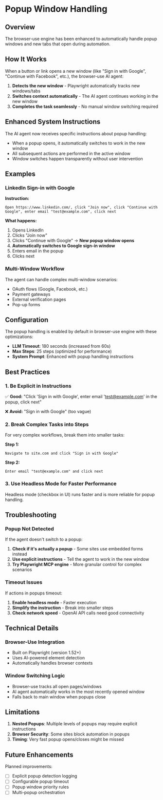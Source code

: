 # Popup Window Handling

## Overview

The browser-use engine has been enhanced to automatically handle popup windows and new tabs that open during automation.

## How It Works

When a button or link opens a new window (like "Sign in with Google", "Continue with Facebook", etc.), the browser-use AI agent:

1. **Detects the new window** - Playwright automatically tracks new windows/tabs
2. **Switches context automatically** - The AI agent continues working in the new window
3. **Completes the task seamlessly** - No manual window switching required

## Enhanced System Instructions

The AI agent now receives specific instructions about popup handling:

- When a popup opens, it automatically switches to work in the new window
- All subsequent actions are performed in the active window
- Window switches happen transparently without user intervention

## Examples

### LinkedIn Sign-in with Google

**Instruction:**
```
Open https://www.linkedin.com/, click "Join now", click "Continue with Google", enter email "test@example.com", click next
```

**What happens:**
1. Opens LinkedIn
2. Clicks "Join now"
3. Clicks "Continue with Google" → **New popup window opens**
4. **Automatically switches to Google sign-in window**
5. Enters email in the popup
6. Clicks next

### Multi-Window Workflow

The agent can handle complex multi-window scenarios:
- OAuth flows (Google, Facebook, etc.)
- Payment gateways
- External verification pages
- Pop-up forms

## Configuration

The popup handling is enabled by default in browser-use engine with these optimizations:

- **LLM Timeout**: 180 seconds (increased from 60s)
- **Max Steps**: 25 steps (optimized for performance)
- **System Prompt**: Enhanced with popup handling instructions

## Best Practices

### 1. Be Explicit in Instructions
✅ **Good:** "Click 'Sign in with Google', enter email 'test@example.com' in the popup, click next"

❌ **Avoid:** "Sign in with Google" (too vague)

### 2. Break Complex Tasks into Steps
For very complex workflows, break them into smaller tasks:

**Step 1:**
```
Navigate to site.com and click "Sign in with Google"
```

**Step 2:**
```
Enter email "test@example.com" and click next
```

### 3. Use Headless Mode for Faster Performance
Headless mode (checkbox in UI) runs faster and is more reliable for popup handling.

## Troubleshooting

### Popup Not Detected
If the agent doesn't switch to a popup:

1. **Check if it's actually a popup** - Some sites use embedded forms instead
2. **Use explicit instructions** - Tell the agent to work in the new window
3. **Try Playwright MCP engine** - More granular control for complex scenarios

### Timeout Issues
If actions in popups timeout:

1. **Enable headless mode** - Faster execution
2. **Simplify the instruction** - Break into smaller steps
3. **Check network speed** - OpenAI API calls need good connectivity

## Technical Details

### Browser-Use Integration
- Built on Playwright (version 1.52+)
- Uses AI-powered element detection
- Automatically handles browser contexts

### Window Switching Logic
- Browser-use tracks all open pages/windows
- AI agent automatically works in the most recently opened window
- Falls back to main window when popups close

## Limitations

1. **Nested Popups**: Multiple levels of popups may require explicit instructions
2. **Browser Security**: Some sites block automation in popups
3. **Timing**: Very fast popup opens/closes might be missed

## Future Enhancements

Planned improvements:
- [ ] Explicit popup detection logging
- [ ] Configurable popup timeout
- [ ] Popup window priority rules
- [ ] Multi-popup orchestration

